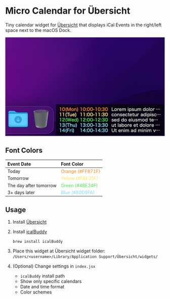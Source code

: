 # Micro Calendar for Übersicht

Tiny calendar widget for [Übersicht](http://tracesof.net/uebersicht/) that displays iCal Events in the right/left space next to the macOS Dock.

![screenshot](screenshot.png)

## Font Colors

| Event Date             | Font Color                                          |
| :--------------------- | :-------------------------------------------------- |
| Today                  | <span style="color:#ff871f">Orange (#FF871F)</span> |
| Tomorrow               | <span style="color:#fae35f">Yellow (#FAE35F)</span> |
| The day after tomorrow | <span style="color:#4be34f">Green (#4BE34F)</span>  |
| 3+ days later          | <span style="color:#80d9fa">Blue (#80D9FA)</span>   |

## Usage

1. Install [Übersicht](http://tracesof.net/uebersicht/)
2. Install [icalBuddy](https://hasseg.org/icalBuddy/)

    ```shell
    brew install icalBuddy
    ```

3. Place this widget at Übersicht widget folder:
    `/Users/<username>/Library/Application Support/Übersicht/widgets/`
4. (Optional) Change settings in `index.jsx`
    - `icalBuddy` install path
    - Show only specific calendars
    - Date and time format
    - Color schemes
